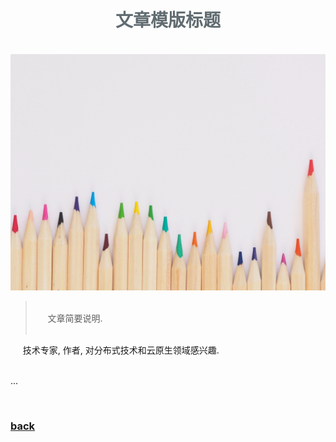 <script>
var pageHeader=document.getElementsByClassName("page-header")[0].innerHTML;
 pageHeader="<center><img style='border-radius: 50% !important;' src='https://avatars.githubusercontent.com/u/88264073?s=400&amp;u=63e618520a5b6aa87636714e69f8228374c4e9b1&amp;v=4' width='200' height='200' alt='@anigkus' title='Github of Anigkus' ></center>"+pageHeader;
document.getElementsByClassName("page-header")[0].innerHTML=pageHeader;
</script>

<h1 style="color:#606c71;text-align:center;" >文章模版标题</h1><br/>

[<h1 style="color:#606c71;text-align:center;" >Anigkus github article template title</h1><br/>]:#

<center>
<img src="../assets/images/figure-1.jpg" alt="Anigkus github article template title" title="Github of Anigkus" >
</center>

> <br/>&nbsp;&nbsp;&nbsp;&nbsp; 文章简要说明.<br/>
> <br/>

[> <br/>&nbsp;&nbsp;&nbsp;&nbsp; Some general notes on article.<br/>]:#
[> <br/>]:#

&nbsp;&nbsp;&nbsp;&nbsp; 技术专家, 作者, 对分布式技术和云原生领域感兴趣.<br/><br/>

[&nbsp;&nbsp;&nbsp;&nbsp; Technologist, Author, Interested in Distributed Technology and Cloud Native Fields.<br/><br/>]:#

...


<br>

### [back](./)

